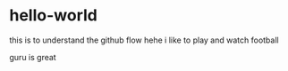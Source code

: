 # hello-world
this is to understand the github flow
hehe i like to play and watch football

guru is great
